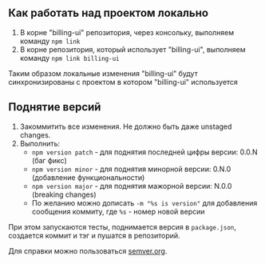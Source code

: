 ## Как работать над проектом локально
1. В корне "billing-ui" репозитория, через консольку, выполняем команду ``` npm link ```
2. В корне репозитория, который использует "billing-ui", выполняем команду ``` npm link billing-ui ```

Таким образом локальные изменения "billing-ui" будут синхронизированы с проектом в котором "billing-ui" используется

## Поднятие версий

1. Закоммитить все изменения. Не должно быть даже unstaged changes.
2. Выполнить:
    * `npm version patch` - для поднятия последней цифры версии: 0.0.N (баг фикс)
    * `npm version minor` - для поднятия минорной версии: 0.N.0 (добавление функциональности)
    * `npm version major` - для поднятия мажорной версии: N.0.0 (breaking changes)
    * По желанию можно дописать `-m "%s is version"` для добавления сообщения коммиту, где `%s` - номер новой версии

При этом запускаются тесты, поднимается версия в `package.json`, создается коммит и тэг и пушатся в репозиторий.

Для справки можно пользоваться [semver.org](http://semver.org/).
